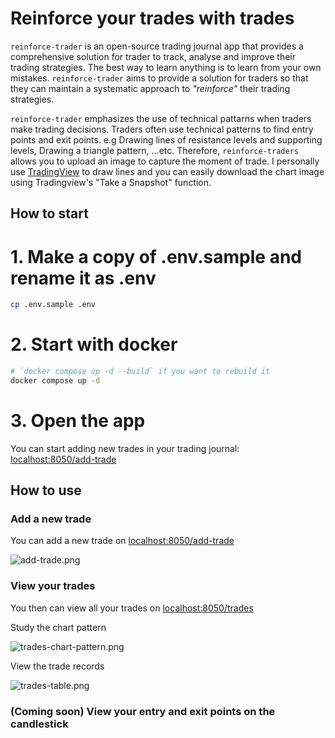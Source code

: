 # Reinforce your trades with trades

`reinforce-trader` is an open-source trading journal app that provides a comprehensive solution for trader to track, analyse and improve their trading strategies. The best way to learn anything is to learn from your own mistakes. `reinforce-trader` aims to provide a solution for traders so that they can maintain a systematic approach to *"reinforce"* their trading strategies.

`reinforce-trader` emphasizes the use of technical pattarns when traders make trading decisions. Traders often use technical patterns to find entry points and exit points. e.g Drawing lines of resistance levels and supporting levels, Drawing a triangle pattern, ...etc. Therefore, `reinforce-traders` allows you to upload an image to capture the moment of trade. I personally use [TradingView](https://www.tradingview.com/) to draw lines and you can easily download the chart image using Tradingview's "Take a Snapshot" function.


## How to start
# 1. Make a copy of .env.sample and rename it as .env
```bash
cp .env.sample .env
```

# 2. Start with docker
```bash
# `docker compose up -d --build` if you want to rebuild it
docker compose up -d
```

# 3. Open the app
You can start adding new trades in your trading journal: [localhost:8050/add-trade](http://localhost:8050/add-trade)

## How to use
### Add a new trade
You can add a new trade on [localhost:8050/add-trade](http://localhost:8050/add-trade)

![add-trade.png]("add-trade.png")

### View your trades
You then can view all your trades on [localhost:8050/trades](http://localhost:8050/trades)

Study the chart pattern

![trades-chart-pattern.png]("trades-chart-pattern.png")

View the trade records

![trades-table.png]("trades-table.png")


### (Coming soon) View your entry and exit points on the candlestick

